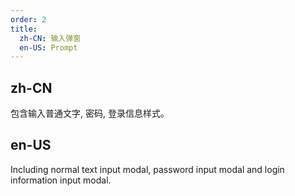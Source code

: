 ```yaml
---
order: 2
title:
  zh-CN: 输入弹窗
  en-US: Prompt
---
```


## zh-CN

包含输入普通文字, 密码, 登录信息样式。

## en-US

Including normal text input modal, password input modal and login information input modal.
